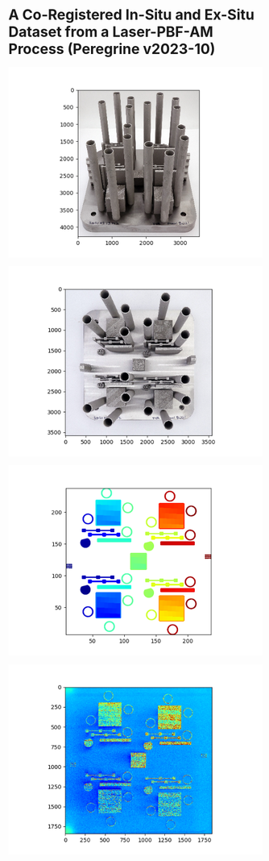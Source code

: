 # A Co-Registered In-Situ and Ex-Situ Dataset from a Laser-PBF-AM Process (Peregrine v2023-10)

![](figures/DSC04469A.png)

![](figures/DSC04471A.png)

![](figures/scans_50.png)

![](figures/slices_camera_visible_0.png)
